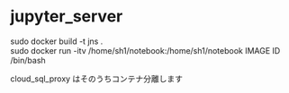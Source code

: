 # jupyter_server
  
sudo docker build -t jns .  
sudo docker run -itv /home/sh1/notebook:/home/sh1/notebook IMAGE ID /bin/bash  

cloud_sql_proxy はそのうちコンテナ分離します
